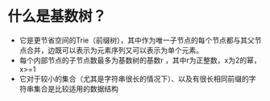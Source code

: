 # 什么是基数树？
 - 它是更节省空间的Trie（前缀树），其中作为唯一子节点的每个节点都与其父节点合并，边既可以表示为元素序列又可以表示为单个元素。
 - 每个内部节点的子节点数最多为基数树的基数r ，其中r为正整数，x为2的幂，x>=1
 - 它对于较小的集合（尤其是字符串很长的情况下）、以及有很长相同前缀的字符串集合是比较适用的数据结构
